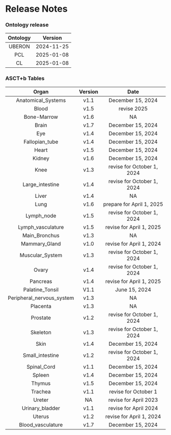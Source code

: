 
Release Notes
=============

### Ontology release

|Ontology|Version|
| :---: | :---: |
|UBERON|2024-11-25|
|PCL|2025-01-08|
|CL|2025-01-08|

### ASCT+b Tables

|Organ|Version|Date|
| :---: | :---: | :---: |
|Anatomical_Systems|v1.1|December 15, 2024|
|Blood|v1.5|revise 2025|
|Bone-Marrow|v1.6|NA|
|Brain|v1.7|December 15, 2024|
|Eye|v1.4|December 15, 2024|
|Fallopian_tube|v1.4|December 15, 2024|
|Heart|v1.5|December 15, 2024|
|Kidney|v1.6|December 15, 2024|
|Knee|v1.3|revise for October 1, 2024|
|Large_intestine|v1.4|revise for October 1, 2024|
|Liver|v1.4|NA|
|Lung|v1.6|prepare for April 1, 2025|
|Lymph_node|v1.5|revise for October 1, 2024|
|Lymph_vasculature|v1.5|revise for April 1, 2025|
|Main_Bronchus|v1.3|NA|
|Mammary_Gland|v1.0|revise for April 1, 2024|
|Muscular_System|v1.3|revise for October 1, 2024|
|Ovary|v1.4|revise for October 1, 2024|
|Pancreas|v1.4|revise for April 1, 2025|
|Palatine_Tonsil|V1.1|June 15, 2024|
|Peripheral_nervous_system|v1.3|NA|
|Placenta|v1.3|NA|
|Prostate|v1.2|revise for October 1, 2024|
|Skeleton|v1.3|revise for October 1, 2024|
|Skin|v1.4|December 15, 2024|
|Small_intestine|v1.2|revise for October 1, 2024|
|Spinal_Cord|v1.1|December 15, 2024|
|Spleen|v1.4|December 15, 2024|
|Thymus|v1.5|December 15, 2024|
|Trachea|v1.1|revise for October 1|
|Ureter|NA|revise for April 2023|
|Urinary_bladder|v1.1|revise for April 2024|
|Uterus|v1.2|revise for April 1, 2024|
|Blood_vasculature|v1.7|December 15, 2024|

